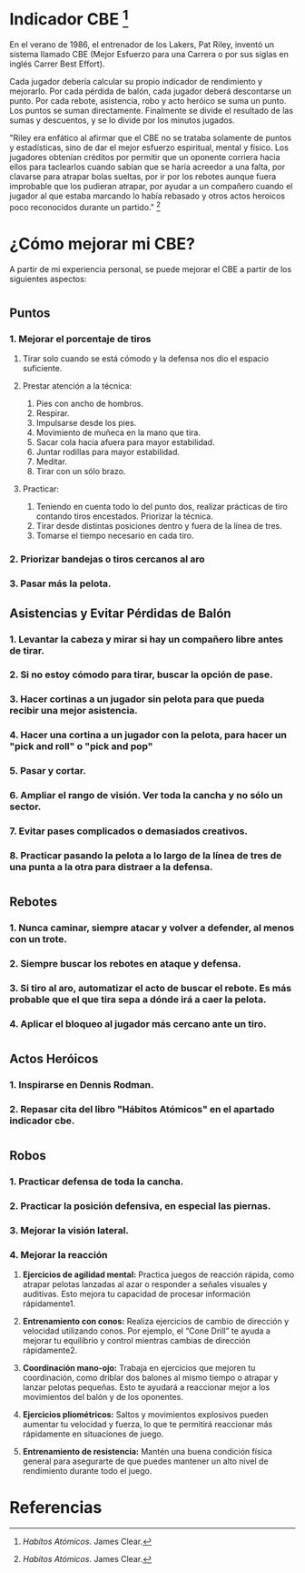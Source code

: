 # Indicador CBE [^1]

En el verano de 1986, el entrenador de los Lakers, Pat Riley, inventó un sistema llamado CBE (Mejor Esfuerzo para una Carrera o por sus siglas en inglés Carrer Best Effort).

Cada jugador debería calcular su propio indicador de rendimiento y mejorarlo. Por cada pérdida de balón, cada jugador deberá descontarse un punto. Por cada rebote, asistencia, robo y acto heróico se suma un punto. Los puntos se suman directamente. Finalmente se divide el resultado de las sumas y descuentos, y se lo divide por los minutos jugados.

"Riley era enfático al afirmar que el CBE no se trataba solamente de puntos y estadísticas, sino de dar el mejor esfuerzo  espiritual, mental y físico. Los jugadores obtenían créditos por permitir que un oponente corriera hacia ellos para taclearlos cuando sabían que se haría acreedor a una falta, por clavarse para atrapar bolas sueltas, por ir por los rebotes aunque fuera improbable que los pudieran atrapar, por ayudar a un compañero cuando el jugador al que estaba marcando lo había rebasado y otros actos heroicos poco reconocidos durante un partido." [^1]

# ¿Cómo mejorar mi CBE?
A partir de mi experiencia personal, se puede mejorar el CBE a partir de los siguientes aspectos:

<h1></h1>
 
## Puntos
 
### 1. Mejorar el porcentaje de tiros
1. Tirar solo cuando se está cómodo y la defensa nos dio el espacio suficiente.

2. Prestar atención a la técnica: 
    1. Pies con ancho de hombros.
    2. Respirar.
    3. Impulsarse desde los pies.
    4. Movimiento de muñeca en la mano que tira.
    5. Sacar cola hacia afuera para mayor estabilidad.
    6. Juntar rodillas para mayor estabilidad.
    7. Meditar.
    8. Tirar con un sólo brazo.

3. Practicar:
    1. Teniendo en cuenta todo lo del punto dos, realizar prácticas de tiro contando tiros encestados. Priorizar la técnica.
    2. Tirar desde distintas posiciones dentro y fuera de la línea de tres.
    3. Tomarse el tiempo necesario en cada tiro.

### 2. Priorizar bandejas o tiros cercanos al aro
### 3. Pasar más la pelota.

  
## Asistencias y Evitar Pérdidas de Balón
  
### 1. Levantar la cabeza y mirar si hay un compañero libre antes de tirar.

### 2. Si no estoy cómodo para tirar, buscar la opción de pase.

### 3. Hacer cortinas a un jugador sin pelota para que pueda recibir una mejor asistencia.

### 4. Hacer una cortina a un jugador con la pelota, para hacer un "pick and roll" o "pick and pop"

### 5. Pasar y cortar.

### 6. Ampliar el rango de visión. Ver toda la cancha y no sólo un sector.

### 7. Evitar pases complicados o demasiados creativos.

### 8. Practicar pasando la pelota a lo largo de la línea de tres de una punta a la otra para distraer a la defensa.

<h1></h1>
  
## Rebotes
  
### 1. Nunca caminar, siempre atacar y volver a defender, al menos con un trote.

### 2. Siempre buscar los rebotes en ataque y defensa.

### 3. Si tiro al aro, automatizar el acto de buscar el rebote. Es más probable que el que tira sepa a dónde irá a caer la pelota.

### 4. Aplicar el bloqueo al jugador más cercano ante un tiro.

<h1></h1>
 
## Actos Heróicos
 
### 1. Inspirarse en Dennis Rodman.

### 2. Repasar cita del libro "Hábitos Atómicos" en el apartado indicador cbe.

<h1></h1>
 
## Robos
 
### 1. Practicar defensa de toda la cancha.

### 2. Practicar la posición defensiva, en especial las piernas.

### 3. Mejorar la visión lateral.

### 4. Mejorar la reacción

 1. **Ejercicios de agilidad mental:** Practica juegos de reacción rápida, como atrapar pelotas lanzadas al azar o responder a señales visuales y auditivas. Esto mejora tu capacidad de procesar información rápidamente1.

 2. **Entrenamiento con conos:** Realiza ejercicios de cambio de dirección y velocidad utilizando conos. Por ejemplo, el “Cone Drill” te ayuda a mejorar tu equilibrio y control mientras cambias de dirección rápidamente2.
 
 3. **Coordinación mano-ojo:** Trabaja en ejercicios que mejoren tu coordinación, como driblar dos balones al mismo tiempo o atrapar y lanzar pelotas pequeñas. Esto te ayudará a reaccionar mejor a los movimientos del balón y de los oponentes.
 
 4. **Ejercicios pliométricos:** Saltos y movimientos explosivos pueden aumentar tu velocidad y fuerza, lo que te permitirá reaccionar más rápidamente en situaciones de juego.
 
 5. **Entrenamiento de resistencia:** Mantén una buena condición física general para asegurarte de que puedes mantener un alto nivel de rendimiento durante todo el juego.

# Referencias

 [^1]: *Habítos Atómicos*. James Clear.

